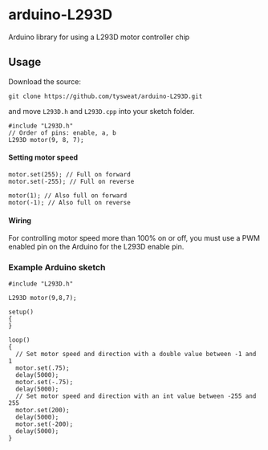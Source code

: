 # arduino-L293D
Arduino library for using a L293D motor controller chip

## Usage
Download the source:

  ```git clone https://github.com/tysweat/arduino-L293D.git```
  
and move ```L293D.h``` and ```L293D.cpp``` into your sketch folder.



```
#include "L293D.h"
// Order of pins: enable, a, b
L293D motor(9, 8, 7);
```
#### Setting motor speed
```
motor.set(255); // Full on forward
motor.set(-255); // Full on reverse

motor(1); // Also full on forward
motor(-1); // Also full on reverse
```

#### Wiring
For controlling motor speed more than 100% on or off, you must use a PWM enabled pin on the Arduino for the L293D enable pin.

### Example Arduino sketch

```
#include "L293D.h"

L293D motor(9,8,7);

setup()
{
}

loop()
{
  // Set motor speed and direction with a double value between -1 and 1
  motor.set(.75);
  delay(5000);
  motor.set(-.75);
  delay(5000);
  // Set motor speed and direction with an int value between -255 and 255
  motor.set(200);
  delay(5000);
  motor.set(-200);
  delay(5000);
}
```

